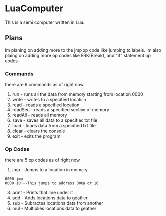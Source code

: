 # LuaComputer
This is a semi computer written in Lua.

## Plans
Im planing on adding more to the jmp op code like jumping to labels.
Im also plaing on adding more op codes like BRK(Break), and "if" statement op codes

### Commands
there are 9 commands as of right now

1. run     - runs all the data from memory starting from location 0000 <br>
2. write   - writes to a specified location <br>
3. read    - reads a specified location <br>
4. readSec - reads a specified section of memory <br>
5. readAll - reads all memory <br>
6. save    - saves all data to a specified txt file <br>
7. load    - loads data from a specified txt file <br>
8. clear   - clears the console <br>
9. exit    - exits the program <br>

### Op Codes
there are 5 op codes as of right now

1. jmp   - Jumps to a location in memory <br>
```
0000 jmp
0000 10 --This jumps to address 000a or 10
```
3. print - Prints that line under it <br>
4. add   - Adds locations data to geather <br>
5. sub   - Subractes locations data from another <br>
6. mul   - Multiplies locations data to geather <br>
